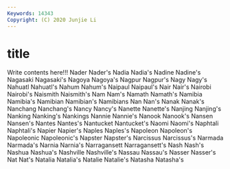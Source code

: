 ```yaml
---
Keywords: 14343
Copyright: (C) 2020 Junjie Li
---
```


# title

Write contents here!!!
Nader 
Nader's 
Nadia 
Nadia's
Nadine 
Nadine's 
Nagasaki 
Nagasaki's 
Nagoya 
Nagoya's 
Nagpur 
Nagpur's 
Nagy 
Nagy's
Nahuatl 
Nahuatl's 
Nahum 
Nahum's 
Naipaul 
Naipaul's 
Nair 
Nair's 
Nairobi 
Nairobi's
Naismith 
Naismith's 
Nam 
Nam's 
Namath 
Namath's 
Namibia 
Namibia's 
Namibian 
Namibian's
Namibians 
Nan 
Nan's 
Nanak 
Nanak's 
Nanchang 
Nanchang's 
Nancy 
Nancy's 
Nanette
Nanette's 
Nanjing 
Nanjing's 
Nanking 
Nanking's 
Nankings 
Nannie 
Nannie's 
Nanook 
Nanook's
Nansen 
Nansen's 
Nantes 
Nantes's 
Nantucket 
Nantucket's 
Naomi 
Naomi's 
Naphtali 
Naphtali's
Napier 
Napier's 
Naples 
Naples's 
Napoleon 
Napoleon's 
Napoleonic 
Napoleonic's 
Napster 
Napster's
Narcissus 
Narcissus's 
Narmada 
Narmada's 
Narnia 
Narnia's 
Narragansett 
Narragansett's 
Nash 
Nash's
Nashua 
Nashua's 
Nashville 
Nashville's 
Nassau 
Nassau's 
Nasser 
Nasser's 
Nat 
Nat's
Natalia 
Natalia's 
Natalie 
Natalie's 
Natasha 
Natasha's 
